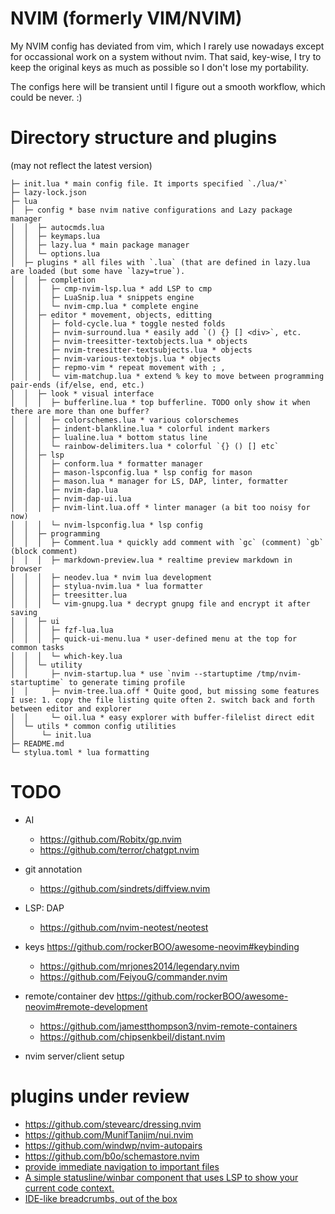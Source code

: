 # NVIM (formerly VIM/NVIM)
My NVIM config has deviated from vim, which I rarely use nowadays except for occassional work on a system without nvim. That said, key-wise, I try to keep the original keys as much as possible so I don't lose my portability.

The configs here will be transient until I figure out a smooth workflow, which could be never. :)

# Directory structure and plugins

(may not reflect the latest version)
```
├─ init.lua * main config file. It imports specified `./lua/*`
├─ lazy-lock.json
├─ lua
│  ├─ config * base nvim native configurations and Lazy package manager
│  │  ├─ autocmds.lua
│  │  ├─ keymaps.lua
│  │  ├─ lazy.lua * main package manager
│  │  └─ options.lua
│  ├─ plugins * all files with `.lua` (that are defined in lazy.lua are loaded (but some have `lazy=true`).
│  │  ├─ completion
│  │  │  ├─ cmp-nvim-lsp.lua * add LSP to cmp
│  │  │  ├─ LuaSnip.lua * snippets engine
│  │  │  └─ nvim-cmp.lua * complete engine
│  │  ├─ editor * movement, objects, editting
│  │  │  ├─ fold-cycle.lua * toggle nested folds
│  │  │  ├─ nvim-surround.lua * easily add `() {} [] <div>`, etc.
│  │  │  ├─ nvim-treesitter-textobjects.lua * objects
│  │  │  ├─ nvim-treesitter-textsubjects.lua * objects
│  │  │  ├─ nvim-various-textobjs.lua * objects
│  │  │  ├─ repmo-vim * repeat movement with ; ,
│  │  │  └─ vim-matchup.lua * extend % key to move between programming pair-ends (if/else, end, etc.)
│  │  ├─ look * visual interface
│  │  │  ├─ bufferline.lua * top bufferline. TODO only show it when there are more than one buffer?
│  │  │  ├─ colorschemes.lua * various colorschemes
│  │  │  ├─ indent-blankline.lua * colorful indent markers
│  │  │  ├─ lualine.lua * bottom status line
│  │  │  └─ rainbow-delimiters.lua * colorful `{} () [] etc`
│  │  ├─ lsp
│  │  │  ├─ conform.lua * formatter manager
│  │  │  ├─ mason-lspconfig.lua * lsp config for mason
│  │  │  ├─ mason.lua * manager for LS, DAP, linter, formatter
│  │  │  ├─ nvim-dap.lua
│  │  │  ├─ nvim-dap-ui.lua
│  │  │  ├─ nvim-lint.lua.off * linter manager (a bit too noisy for now)
│  │  │  └─ nvim-lspconfig.lua * lsp config
│  │  ├─ programming
│  │  │  ├─ Comment.lua * quickly add comment with `gc` (comment) `gb` (block comment)
│  │  │  ├─ markdown-preview.lua * realtime preview markdown in browser
│  │  │  ├─ neodev.lua * nvim lua development
│  │  │  ├─ stylua-nvim.lua * lua formatter
│  │  │  ├─ treesitter.lua
│  │  │  └─ vim-gnupg.lua * decrypt gnupg file and encrypt it after saving
│  │  ├─ ui
│  │  │  ├─ fzf-lua.lua
│  │  │  ├─ quick-ui-menu.lua * user-defined menu at the top for common tasks
│  │  │  └─ which-key.lua
│  │  └─ utility
│  │     ├─ nvim-startup.lua * use `nvim --startuptime /tmp/nvim-startuptime` to generate timing profile
│  │     ├─ nvim-tree.lua.off * Quite good, but missing some features I use: 1. copy the file listing quite often 2. switch back and forth between editor and explorer
│  │     └─ oil.lua * easy explorer with buffer-filelist direct edit
│  └─ utils * common config utilities
│      └─ init.lua
├─ README.md
└─ stylua.toml * lua formatting
```

# TODO
* AI
    * https://github.com/Robitx/gp.nvim
    * https://github.com/terror/chatgpt.nvim
* git annotation
    * https://github.com/sindrets/diffview.nvim
* LSP: DAP
    * https://github.com/nvim-neotest/neotest
* keys https://github.com/rockerBOO/awesome-neovim#keybinding
    * https://github.com/mrjones2014/legendary.nvim
    * https://github.com/FeiyouG/commander.nvim

* remote/container dev https://github.com/rockerBOO/awesome-neovim#remote-development
    * https://github.com/jamestthompson3/nvim-remote-containers
    * https://github.com/chipsenkbeil/distant.nvim
* nvim server/client setup

# plugins under review
* https://github.com/stevearc/dressing.nvim
* https://github.com/MunifTanjim/nui.nvim
* https://github.com/windwp/nvim-autopairs
* https://github.com/b0o/schemastore.nvim
* [provide immediate navigation to important files](https://github.com/cbochs/grapple.nvim)
* [A simple statusline/winbar component that uses LSP to show your current code context.](https://github.com/SmiteshP/nvim-navic)
* [IDE-like breadcrumbs, out of the box](https://github.com/Bekaboo/dropbar.nvim)


